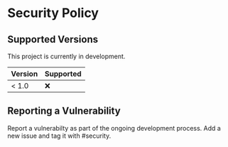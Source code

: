 # Security Policy

## Supported Versions

This project is currently in development. 

| Version | Supported          |
| ------- | ------------------ |
| < 1.0   | :x:                |

## Reporting a Vulnerability

Report a vulnerabilty as part of the ongoing development process. Add a new issue and tag it with #security.

